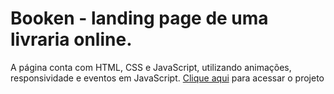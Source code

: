 <h1>Booken - landing page de uma livraria online.</h1>
<p>A página conta com HTML, CSS e JavaScript, utilizando animações, responsividade e eventos em JavaScript. <a href="https://ruancosta07.github.io/Booken/">Clique aqui</a> para acessar o projeto</p>
